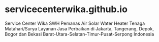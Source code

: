 # servicecenterwika.github.io
Service Center Wika SWH Pemanas Air Solar Water Heater Tenaga Matahari/Surya Layanan Jasa Perbaikan di Jakarta, Tangerang, Depok, Bogor dan Bekasi Barat-Utara-Selatan-Timur-Pusat-Serpong Indonesia
